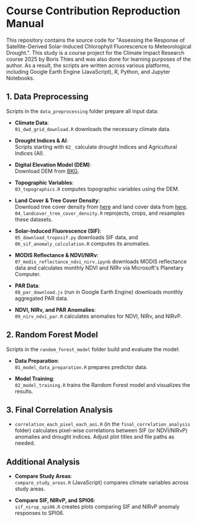 # Course Contribution Reproduction Manual

This repository contains the source code for "Assessing the Response of Satellite-Derived Solar-Induced Chlorophyll Fluorescence to Meteorological Drought.". This study is a course project for the Climate Impact Research course 2025 by Boris Thies and was also done for learning purposes of the author. As a result, the scripts are written across various platforms, including Google Earth Engine (JavaScript), R, Python, and Jupyter Notebooks.

## 1. Data Preprocessing
Scripts in the `data_preprocessing` folder prepare all input data:

- **Climate Data**:  
  `01_dwd_grid_download.R` downloads the necessary climate data.

- **Drought Indices & AI**:  
  Scripts starting with `02_` calculate drought indices and Agricultural Indices (AI).

- **Digital Elevation Model (DEM)**:  
  Download DEM from [BKG](https://daten.gdz.bkg.bund.de/produkte/dgm/dgm200/aktuell/dgm200.utm32s.gridascii.zip).

- **Topographic Variables**:  
  `03_topographics.R` computes topographic variables using the DEM.

- **Land Cover & Tree Cover Density**:  
  Download tree cover density from [here](https://land.copernicus.eu/en/products/high-resolution-layer-tree-cover-density/tree-cover-density-2018#download) and land cover data from [here](https://land.copernicus.eu/en/products/corine-land-cover/clc2018#download).  
  `04_landcover_tree_cover_density.R` reprojects, crops, and resamples these datasets.

- **Solar-Induced Fluorescence (SIF)**:  
  `05_download_troposif.py` downloads SIF data, and `06_sif_anomaly_calculation.R` computes its anomalies.

- **MODIS Reflectance & NDVI/NIRv**:  
  `07_modis_reflectance_ndvi_nirv.ipynb` downloads MODIS reflectance data and calculates monthly NDVI and NIRv via Microsoft's Planetary Computer. 

- **PAR Data**:  
  `08_par_download.js` (run in Google Earth Engine) downloads monthly aggregated PAR data.

- **NDVI, NIRv, and PAR Anomalies**:  
  `09_nirv_ndvi_par.R` calculates anomalies for NDVI, NIRv, and NIRvP.

## 2. Random Forest Model
Scripts in the `random_forest_model` folder build and evaluate the model:

- **Data Preparation**:  
  `01_model_data_preparation.R` prepares predictor data.

- **Model Training**:  
  `02_model_training.R` trains the Random Forest model and visualizes the results.

## 3. Final Correlation Analysis
- `correlation_each_pixel_each_aoi.R` (in the `final_correlation_analysis` folder) calculates pixel-wise correlations between SIF (or NDVI/NIRvP) anomalies and drought indices. Adjust plot titles and file paths as needed.

## Additional Analysis
- **Compare Study Areas**:  
  `compare_study_areas.R` (JavaScript) compares climate variables across study areas.

- **Compare SIF, NIRvP, and SPI06**:  
  `sif_nirvp_spi06.R` creates plots comparing SIF and NIRvP anomaly responses to SPI06.

